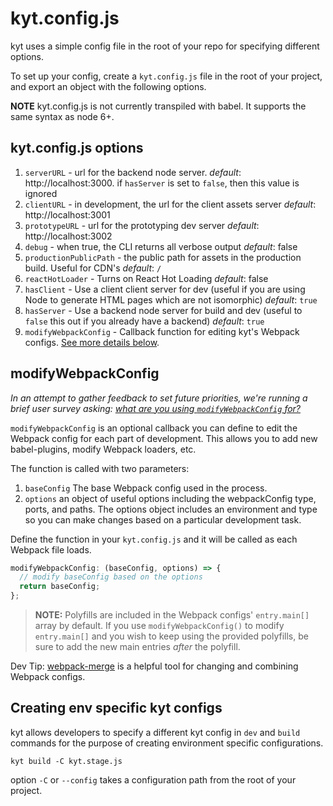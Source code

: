# kyt.config.js

kyt uses a simple config file in the root of your repo for specifying different options.

To set up your config, create a `kyt.config.js` file in the root of your project,
and export an object with the following options.

**NOTE** kyt.config.js is not currently transpiled with babel. It supports the same syntax as node 6+.

## kyt.config.js options

1.  `serverURL` - url for the backend node server. _default_: http://localhost:3000. if `hasServer` is set to `false`, then this value is ignored
2.  `clientURL` - in development, the url for the client assets server _default_: http://localhost:3001
3.  `prototypeURL` - url for the prototyping dev server _default_: http://localhost:3002
4.  `debug` - when true, the CLI returns all verbose output _default_: false
5.  `productionPublicPath` - the public path for assets in the production build. Useful for CDN's _default_: `/`
6.  `reactHotLoader` - Turns on React Hot Loading _default_: false
7.  `hasClient` - Use a client client server for dev (useful if you are using Node to generate HTML pages which are not isomorphic) _default_: `true`
8.  `hasServer` - Use a backend node server for build and dev (useful to `false` this out if you already have a backend) _default_: `true`
9.  `modifyWebpackConfig` - Callback function for editing kyt's Webpack configs. [See more details below](#modifyWebpackConfig).

## modifyWebpackConfig

_In an attempt to gather feedback to set future priorities, we're running a brief user survey asking: [what are you using `modifyWebpackConfig` for?](https://github.com/NYTimes/kyt/issues/432)_

`modifyWebpackConfig` is an optional callback you can define to edit the Webpack config for each part of development.
This allows you to add new babel-plugins, modify Webpack loaders, etc.

The function is called with two parameters:

1. `baseConfig` The base Webpack config used in the process.
2. `options` an object of useful options including the webpackConfig type, ports, and paths. The options object includes an environment and type so you can make changes based on a particular development task.

Define the function in your `kyt.config.js` and it will be called as each Webpack file loads.

```javascript
modifyWebpackConfig: (baseConfig, options) => {
  // modify baseConfig based on the options
  return baseConfig;
};
```

> **NOTE:** Polyfills are included in the Webpack configs' `entry.main[]` array by default. If you use `modifyWebpackConfig()` to modify `entry.main[]` and you wish to keep using the provided polyfills, be sure to add the new main entries _after_ the polyfill.

Dev Tip:
[webpack-merge](https://github.com/survivejs/webpack-merge) is a helpful tool for changing and combining Webpack configs.

## Creating env specific kyt configs

kyt allows developers to specify a different kyt config in `dev` and `build` commands for the purpose of creating environment specific configurations.

```
kyt build -C kyt.stage.js
```

option `-C` or `--config` takes a configuration path from the root of your project.
